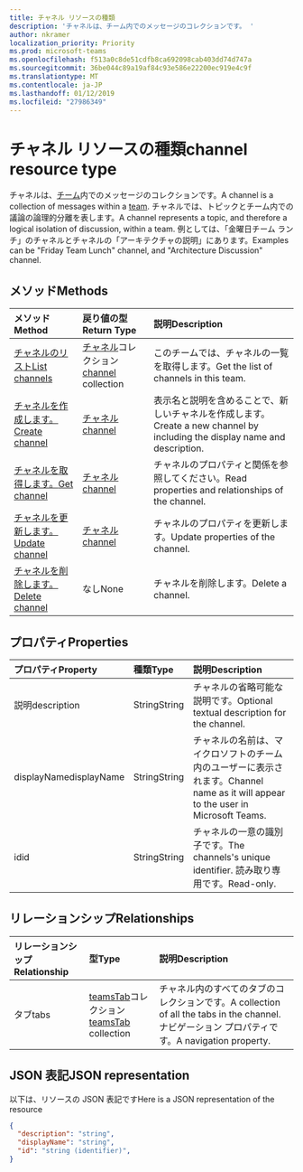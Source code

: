 ```yaml
---
title: チャネル リソースの種類
description: 'チャネルは、チーム内でのメッセージのコレクションです。 '
author: nkramer
localization_priority: Priority
ms.prod: microsoft-teams
ms.openlocfilehash: f513a0c8de51cdfb8ca692098cab403dd74d747a
ms.sourcegitcommit: 36be044c89a19af84c93e586e22200ec919e4c9f
ms.translationtype: MT
ms.contentlocale: ja-JP
ms.lasthandoff: 01/12/2019
ms.locfileid: "27986349"
---
```

# <a name="channel-resource-type"></a><span data-ttu-id="7b00a-103">チャネル リソースの種類</span><span class="sxs-lookup"><span data-stu-id="7b00a-103">channel resource type</span></span>



<span data-ttu-id="7b00a-104">チャネルは、[チーム](../resources/team.md)内でのメッセージのコレクションです。</span><span class="sxs-lookup"><span data-stu-id="7b00a-104">A channel is a collection of messages within a [team](../resources/team.md).</span></span> <span data-ttu-id="7b00a-105">チャネルでは、トピックとチーム内での議論の論理的分離を表します。</span><span class="sxs-lookup"><span data-stu-id="7b00a-105">A channel represents a topic, and therefore a logical isolation of discussion, within a team.</span></span> <span data-ttu-id="7b00a-106">例としては、「金曜日チーム ランチ」のチャネルとチャネルの「アーキテクチャの説明」にあります。</span><span class="sxs-lookup"><span data-stu-id="7b00a-106">Examples can be "Friday Team Lunch" channel, and "Architecture Discussion" channel.</span></span>


## <a name="methods"></a><span data-ttu-id="7b00a-107">メソッド</span><span class="sxs-lookup"><span data-stu-id="7b00a-107">Methods</span></span>

| <span data-ttu-id="7b00a-108">メソッド</span><span class="sxs-lookup"><span data-stu-id="7b00a-108">Method</span></span>       | <span data-ttu-id="7b00a-109">戻り値の型</span><span class="sxs-lookup"><span data-stu-id="7b00a-109">Return Type</span></span>  |<span data-ttu-id="7b00a-110">説明</span><span class="sxs-lookup"><span data-stu-id="7b00a-110">Description</span></span>|
|:---------------|:--------|:----------|
|[<span data-ttu-id="7b00a-111">チャネルのリスト</span><span class="sxs-lookup"><span data-stu-id="7b00a-111">List channels</span></span>](../api/channel-list.md) | <span data-ttu-id="7b00a-112">[チャネル](channel.md)コレクション</span><span class="sxs-lookup"><span data-stu-id="7b00a-112">[channel](channel.md) collection</span></span> | <span data-ttu-id="7b00a-113">このチームでは、チャネルの一覧を取得します。</span><span class="sxs-lookup"><span data-stu-id="7b00a-113">Get the list of channels in this team.</span></span>|
|[<span data-ttu-id="7b00a-114">チャネルを作成します。</span><span class="sxs-lookup"><span data-stu-id="7b00a-114">Create channel</span></span>](../api/channel-post.md) | [<span data-ttu-id="7b00a-115">チャネル</span><span class="sxs-lookup"><span data-stu-id="7b00a-115">channel</span></span>](channel.md) | <span data-ttu-id="7b00a-116">表示名と説明を含めることで、新しいチャネルを作成します。</span><span class="sxs-lookup"><span data-stu-id="7b00a-116">Create a new channel by including the display name and description.</span></span>|
|[<span data-ttu-id="7b00a-117">チャネルを取得します。</span><span class="sxs-lookup"><span data-stu-id="7b00a-117">Get channel</span></span>](../api/channel-get.md) | [<span data-ttu-id="7b00a-118">チャネル</span><span class="sxs-lookup"><span data-stu-id="7b00a-118">channel</span></span>](channel.md) | <span data-ttu-id="7b00a-119">チャネルのプロパティと関係を参照してください。</span><span class="sxs-lookup"><span data-stu-id="7b00a-119">Read properties and relationships of the channel.</span></span>|
|[<span data-ttu-id="7b00a-120">チャネルを更新します。</span><span class="sxs-lookup"><span data-stu-id="7b00a-120">Update channel</span></span>](../api/channel-patch.md) | [<span data-ttu-id="7b00a-121">チャネル</span><span class="sxs-lookup"><span data-stu-id="7b00a-121">channel</span></span>](channel.md) | <span data-ttu-id="7b00a-122">チャネルのプロパティを更新します。</span><span class="sxs-lookup"><span data-stu-id="7b00a-122">Update properties of the channel.</span></span>|
|[<span data-ttu-id="7b00a-123">チャネルを削除します。</span><span class="sxs-lookup"><span data-stu-id="7b00a-123">Delete channel</span></span>](../api/channel-delete.md) | <span data-ttu-id="7b00a-124">なし</span><span class="sxs-lookup"><span data-stu-id="7b00a-124">None</span></span> | <span data-ttu-id="7b00a-125">チャネルを削除します。</span><span class="sxs-lookup"><span data-stu-id="7b00a-125">Delete a channel.</span></span>|

## <a name="properties"></a><span data-ttu-id="7b00a-126">プロパティ</span><span class="sxs-lookup"><span data-stu-id="7b00a-126">Properties</span></span>
| <span data-ttu-id="7b00a-127">プロパティ</span><span class="sxs-lookup"><span data-stu-id="7b00a-127">Property</span></span>     | <span data-ttu-id="7b00a-128">種類</span><span class="sxs-lookup"><span data-stu-id="7b00a-128">Type</span></span>   |<span data-ttu-id="7b00a-129">説明</span><span class="sxs-lookup"><span data-stu-id="7b00a-129">Description</span></span>|
|:---------------|:--------|:----------|
|<span data-ttu-id="7b00a-130">説明</span><span class="sxs-lookup"><span data-stu-id="7b00a-130">description</span></span>|<span data-ttu-id="7b00a-131">String</span><span class="sxs-lookup"><span data-stu-id="7b00a-131">String</span></span>|<span data-ttu-id="7b00a-132">チャネルの省略可能な説明です。</span><span class="sxs-lookup"><span data-stu-id="7b00a-132">Optional textual description for the channel.</span></span>|
|<span data-ttu-id="7b00a-133">displayName</span><span class="sxs-lookup"><span data-stu-id="7b00a-133">displayName</span></span>|<span data-ttu-id="7b00a-134">String</span><span class="sxs-lookup"><span data-stu-id="7b00a-134">String</span></span>|<span data-ttu-id="7b00a-135">チャネルの名前は、マイクロソフトのチーム内のユーザーに表示されます。</span><span class="sxs-lookup"><span data-stu-id="7b00a-135">Channel name as it will appear to the user in Microsoft Teams.</span></span>|
|<span data-ttu-id="7b00a-136">id</span><span class="sxs-lookup"><span data-stu-id="7b00a-136">id</span></span>|<span data-ttu-id="7b00a-137">String</span><span class="sxs-lookup"><span data-stu-id="7b00a-137">String</span></span>|<span data-ttu-id="7b00a-138">チャネルの一意の識別子です。</span><span class="sxs-lookup"><span data-stu-id="7b00a-138">The channels's unique identifier.</span></span> <span data-ttu-id="7b00a-139">読み取り専用です。</span><span class="sxs-lookup"><span data-stu-id="7b00a-139">Read-only.</span></span>|

## <a name="relationships"></a><span data-ttu-id="7b00a-140">リレーションシップ</span><span class="sxs-lookup"><span data-stu-id="7b00a-140">Relationships</span></span>
| <span data-ttu-id="7b00a-141">リレーションシップ</span><span class="sxs-lookup"><span data-stu-id="7b00a-141">Relationship</span></span> | <span data-ttu-id="7b00a-142">型</span><span class="sxs-lookup"><span data-stu-id="7b00a-142">Type</span></span>   |<span data-ttu-id="7b00a-143">説明</span><span class="sxs-lookup"><span data-stu-id="7b00a-143">Description</span></span>|
|:---------------|:--------|:----------|
|<span data-ttu-id="7b00a-144">タブ</span><span class="sxs-lookup"><span data-stu-id="7b00a-144">tabs</span></span>|<span data-ttu-id="7b00a-145">[teamsTab](../resources/teamstab.md)コレクション</span><span class="sxs-lookup"><span data-stu-id="7b00a-145">[teamsTab](../resources/teamstab.md) collection</span></span>|<span data-ttu-id="7b00a-146">チャネル内のすべてのタブのコレクションです。</span><span class="sxs-lookup"><span data-stu-id="7b00a-146">A collection of all the tabs in the channel.</span></span> <span data-ttu-id="7b00a-147">ナビゲーション プロパティです。</span><span class="sxs-lookup"><span data-stu-id="7b00a-147">A navigation property.</span></span>|


## <a name="json-representation"></a><span data-ttu-id="7b00a-148">JSON 表記</span><span class="sxs-lookup"><span data-stu-id="7b00a-148">JSON representation</span></span>

<span data-ttu-id="7b00a-149">以下は、リソースの JSON 表記です</span><span class="sxs-lookup"><span data-stu-id="7b00a-149">Here is a JSON representation of the resource</span></span>

<!-- {
  "blockType": "resource",
  "optionalProperties": [
    "chatthreads"
  ],
  "keyProperty": "id",
  "@odata.type": "microsoft.graph.channel"
}-->

```json
{
  "description": "string",
  "displayName": "string",
  "id": "string (identifier)",
}

```


<!-- uuid: 8fcb5dbc-d5aa-4681-8e31-b001d5168d79
2015-10-25 14:57:30 UTC -->
<!-- {
  "type": "#page.annotation",
  "description": "channel resource",
  "keywords": "",
  "section": "documentation",
  "tocPath": ""
}-->
